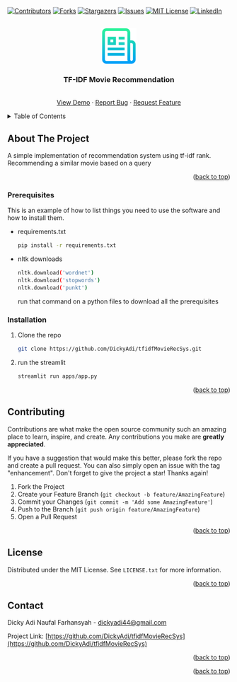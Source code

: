 <!-- Improved compatibility of back to top link: See: https://github.com/othneildrew/Best-README-Template/pull/73 -->

<a name="readme-top"></a>

<!--
*** Thanks for checking out the Best-README-Template. If you have a suggestion
*** that would make this better, please fork the repo and create a pull request
*** or simply open an issue with the tag "enhancement".
*** Don't forget to give the project a star!
*** Thanks again! Now go create something AMAZING! :D
-->

<!-- PROJECT SHIELDS -->
<!--
*** I'm using markdown "reference style" links for readability.
*** Reference links are enclosed in brackets [ ] instead of parentheses ( ).
*** See the bottom of this document for the declaration of the reference variables
*** for contributors-url, forks-url, etc. This is an optional, concise syntax you may use.
*** https://www.markdownguide.org/basic-syntax/#reference-style-links
-->

[![Contributors][contributors-shield]][contributors-url]
[![Forks][forks-shield]][forks-url]
[![Stargazers][stars-shield]][stars-url]
[![Issues][issues-shield]][issues-url]
[![MIT License][license-shield]][license-url]
[![LinkedIn][linkedin-shield]][linkedin-url]

<!-- PROJECT LOGO -->
<br />
<div align="center">
  <a href="https://github.com/DickyAdi/tfidfMovieRecSys">
    <img src="images/logo.png" alt="Logo" width="80" height="80">
  </a>

<h3 align="center">TF-IDF Movie Recommendation</h3>

  <p align="center">
    <br />
    <a href="https://github.com/DickyAdi/tfidfMovieRecSys">View Demo</a>
    ·
    <a href="https://github.com/DickyAdi/tfidfMovieRecSys/issues">Report Bug</a>
    ·
    <a href="https://github.com/DickyAdi/tfidfMovieRecSys/issues">Request Feature</a>
  </p>
</div>

<!-- TABLE OF CONTENTS -->
<details>
  <summary>Table of Contents</summary>
  <ol>
    <li>
      <a href="#about-the-project">About The Project</a>
    </li>
    <li>
      <a href="#getting-started">Getting Started</a>
      <ul>
        <li><a href="#prerequisites">Prerequisites</a></li>
        <li><a href="#installation">Installation</a></li>
      </ul>
    </li>
    <li><a href="#contributing">Contributing</a></li>
    <li><a href="#license">License</a></li>
    <li><a href="#contact">Contact</a></li>
  </ol>
</details>

<!-- ABOUT THE PROJECT -->

## About The Project

A simple implementation of recommendation system using tf-idf rank. Recommending a similar movie based on a query

<p align="right">(<a href="#readme-top">back to top</a>)</p>

<!-- GETTING STARTED -->

### Prerequisites

This is an example of how to list things you need to use the software and how to install them.

- requirements.txt
  ```sh
  pip install -r requirements.txt
  ```
- nltk downloads
  ```sh
  nltk.download('wordnet')
  nltk.download('stopwords')
  nltk.download('punkt')
  ```
  run that command on a python files to download all the prerequisites

### Installation

1. Clone the repo
   ```sh
   git clone https://github.com/DickyAdi/tfidfMovieRecSys.git
   ```
2. run the streamlit
   ```sh
   streamlit run apps/app.py
   ```

<p align="right">(<a href="#readme-top">back to top</a>)</p>

<!-- USAGE EXAMPLES -->

<!-- ROADMAP -->

<!-- CONTRIBUTING -->

## Contributing

Contributions are what make the open source community such an amazing place to learn, inspire, and create. Any contributions you make are **greatly appreciated**.

If you have a suggestion that would make this better, please fork the repo and create a pull request. You can also simply open an issue with the tag "enhancement".
Don't forget to give the project a star! Thanks again!

1. Fork the Project
2. Create your Feature Branch (`git checkout -b feature/AmazingFeature`)
3. Commit your Changes (`git commit -m 'Add some AmazingFeature'`)
4. Push to the Branch (`git push origin feature/AmazingFeature`)
5. Open a Pull Request

<p align="right">(<a href="#readme-top">back to top</a>)</p>

<!-- LICENSE -->

## License

Distributed under the MIT License. See `LICENSE.txt` for more information.

<p align="right">(<a href="#readme-top">back to top</a>)</p>

<!-- CONTACT -->

## Contact

Dicky Adi Naufal Farhansyah - dickyadi44@gmail.com

Project Link: [https://github.com/DickyAdi/tfidfMovieRecSys](https://github.com/DickyAdi/tfidfMovieRecSys)

<p align="right">(<a href="#readme-top">back to top</a>)</p>

<!-- ACKNOWLEDGMENTS -->

<p align="right">(<a href="#readme-top">back to top</a>)</p>

<!-- MARKDOWN LINKS & IMAGES -->
<!-- https://www.markdownguide.org/basic-syntax/#reference-style-links -->

[contributors-shield]: https://img.shields.io/github/contributors/DickyAdi/tfidfMovieRecSys.svg?style=for-the-badge
[contributors-url]: https://github.com/DickyAdi/tfidfMovieRecSys/graphs/contributors
[forks-shield]: https://img.shields.io/github/forks/DickyAdi/tfidfMovieRecSys.svg?style=for-the-badge
[forks-url]: https://github.com/DickyAdi/tfidfMovieRecSys/network/members
[stars-shield]: https://img.shields.io/github/stars/DickyAdi/tfidfMovieRecSys.svg?style=for-the-badge
[stars-url]: https://github.com/DickyAdi/tfidfMovieRecSys/stargazers
[issues-shield]: https://img.shields.io/github/issues/DickyAdi/tfidfMovieRecSys.svg?style=for-the-badge
[issues-url]: https://github.com/DickyAdi/tfidfMovieRecSys/issues
[license-shield]: https://img.shields.io/github/license/DickyAdi/tfidfMovieRecSys.svg?style=for-the-badge
[license-url]: https://github.com/DickyAdi/tfidfMovieRecSys/blob/master/LICENSE.txt
[linkedin-shield]: https://img.shields.io/badge/-LinkedIn-black.svg?style=for-the-badge&logo=linkedin&colorB=555
[linkedin-url]: https://linkedin.com/in/DickyAdi
[product-gmail]: gmail/screenshot.png
[Next.js]: https://img.shields.io/badge/next.js-000000?style=for-the-badge&logo=nextdotjs&logoColor=white
[Next-url]: https://nextjs.org/
[React.js]: https://img.shields.io/badge/React-20232A?style=for-the-badge&logo=react&logoColor=61DAFB
[React-url]: https://reactjs.org/
[Vue.js]: https://img.shields.io/badge/Vue.js-35495E?style=for-the-badge&logo=vuedotjs&logoColor=4FC08D
[Vue-url]: https://vuejs.org/
[Angular.io]: https://img.shields.io/badge/Angular-DD0031?style=for-the-badge&logo=angular&logoColor=white
[Angular-url]: https://angular.io/
[Svelte.dev]: https://img.shields.io/badge/Svelte-4A4A55?style=for-the-badge&logo=svelte&logoColor=FF3E00
[Svelte-url]: https://svelte.dev/
[Laravel.com]: https://img.shields.io/badge/Laravel-FF2D20?style=for-the-badge&logo=laravel&logoColor=white
[Laravel-url]: https://laravel.com
[Bootstrap.com]: https://img.shields.io/badge/Bootstrap-563D7C?style=for-the-badge&logo=bootstrap&logoColor=white
[Bootstrap-url]: https://getbootstrap.com
[JQuery.com]: https://img.shields.io/badge/jQuery-0769AD?style=for-the-badge&logo=jquery&logoColor=white
[JQuery-url]: https://jquery.com
